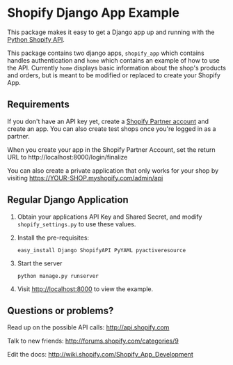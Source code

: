 Shopify Django App Example
==========================

This package makes it easy to get a Django app up and running with
the [Python Shopify API](https://github.com/shopify/shopify_python_api).

This package contains two django apps, `shopify_app` which contains
handles authentication and `home` which contains an example of how
to use the API. Currently `home` displays basic information about
the shop's products and orders, but is meant to be modified or
replaced to create your Shopify App.

Requirements
------------

If you don't have an API key yet, create a
[Shopify Partner account](http://shopify.com/partners) and create
an app. You can also create test shops once you're logged in as a
partner.

When you create your app in the Shopify Partner Account, set the return URL to
http://localhost:8000/login/finalize

You can also create a private application that only works for your shop by
visiting https://YOUR-SHOP.myshopify.com/admin/api

Regular Django Application
--------------------------

1. Obtain your applications API Key and Shared Secret, and modify
   `shopify_settings.py` to use these values.

2. Install the pre-requisites:

   `easy_install Django ShopifyAPI PyYAML pyactiveresource`

3. Start the server

   `python manage.py runserver`

4. Visit <http://localhost:8000> to view the example.

Questions or problems?
----------------------

Read up on the possible API calls:
<http://api.shopify.com>

Talk to new friends:
<http://forums.shopify.com/categories/9>

Edit the docs:
<http://wiki.shopify.com/Shopify_App_Development>
